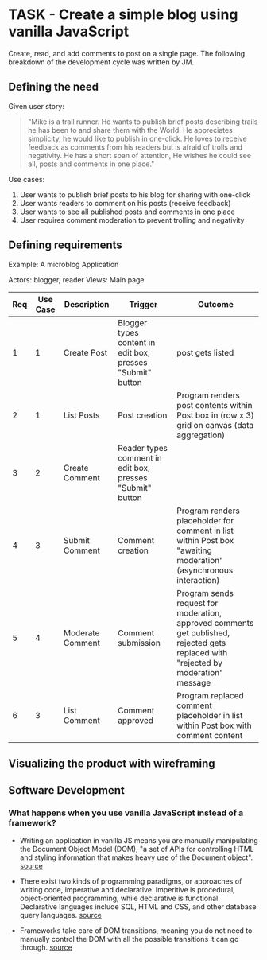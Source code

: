 # TASK - Create a simple blog using vanilla JavaScript
Create, read, and add comments to post on a single page. The following breakdown of the development cycle was written by JM.

## Defining the need

Given user story: 
> "Mike is a trail runner. He wants to publish brief posts describing trails he has been to and share them with the World. He appreciates simplicity, he would like to publish in one-click. He loves to receive feedback as comments from his readers but is afraid of trolls and negativity. He has a short span of attention, He wishes he could see all, posts and comments in one place."

Use cases:

1. User wants to publish brief posts to his blog for sharing with one-click
2. User wants readers to comment on his posts (receive feedback)
3. User wants to see all published posts and comments in one place
4. User requires comment moderation to prevent trolling and negativity

## Defining requirements

Example: A microblog Application

Actors: blogger, reader
Views: Main page

| Req | Use Case | Description      | Trigger                                                    | Outcome                                                                                                                             |
| --- | -------- | ---------------- | ---------------------------------------------------------- | ----------------------------------------------------------------------------------------------------------------------------------- |
| 1   | 1        | Create Post      | Blogger types content in edit box, presses "Submit" button | post gets listed                                                                                                                    |
| 2   | 1        | List Posts       | Post creation                                              | Program renders post contents within Post box in (row x 3) grid on canvas (data aggregation)                                        |
| 3   | 2        | Create Comment   | Reader types comment in edit box, presses "Submit" button  |                                                                                                                                     |
| 4   | 3        | Submit Comment   | Comment creation                                           | Program renders placeholder for comment in list within Post box "awaiting moderation" (asynchronous interaction)                    |
| 5   | 4        | Moderate Comment | Comment submission                                         | Program sends request for moderation, approved comments get published, rejected gets replaced with "rejected by moderation" message |
| 6   | 3        | List Comment     | Comment approved                                           | Program replaced comment placeholder in list within Post box with comment content                                                   |

## Visualizing the product with wireframing

## Software Development

### What happens when you use vanilla JavaScript instead of a framework?
- Writing an application in vanilla JS means you are manually manipulating the Document Object Model (DOM), "a set of APIs for controlling HTML and styling information that makes heavy use of the Document object".  [source](https://developer.mozilla.org/en-US/docs/Learn/JavaScript/Client-side_web_APIs/Manipulating_documents)

- There exist two kinds of programming paradigms, or approaches of writing code, imperative and declarative. Imperitive is procedural, object-oriented programming, while declarative is functional. Declarative languages include SQL, HTML and CSS, and other database query languages. [source](https://www.linkedin.com/pulse/imperative-vs-declarative-programming-javascript-yehuda-margolis)

- Frameworks take care of DOM transitions, meaning you do not need to manually control the DOM with all the possible transitions it can go through. [source](https://medium.com/@jasim_ab/should-you-use-a-javascript-framework-or-go-vanilla-c7cddb2b46b1)
